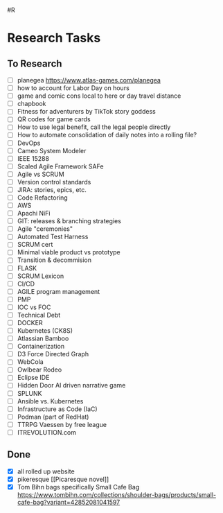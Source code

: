 #R
# Research Tasks
## To Research
- [ ] planegea https://www.atlas-games.com/planegea
- [ ] how to account for Labor Day on hours
- [ ] game and comic cons local to here or day travel distance
- [ ] chapbook
- [ ] Fitness for adventurers by TikTok story goddess
- [ ] QR codes for game cards
- [ ] How to use legal benefit, call the legal people directly
- [ ] How to automate consolidation of daily notes into a rolling file?
- [ ] DevOps
- [ ] Cameo System Modeler
- [ ] IEEE 15288
- [ ] Scaled Agile Framework SAFe
- [ ] Agile vs SCRUM
- [ ] Version control standards
- [ ] JIRA: stories, epics, etc.
- [ ] Code Refactoring
- [ ] AWS
- [ ] Apachi NiFi
- [ ] GIT: releases & branching strategies
- [ ] Agile "ceremonies"
- [ ] Automated Test Harness
- [ ] SCRUM cert
- [ ] Minimal viable product vs prototype
- [ ] Transition & decommision
- [ ] FLASK
- [ ] SCRUM Lexicon
- [ ] CI/CD
- [ ] AGILE program management
- [ ] PMP
- [ ] IOC vs FOC
- [ ] Technical Debt
- [ ] DOCKER
- [ ] Kubernetes (CK8S)
- [ ] Atlassian Bamboo
- [ ] Containerization
- [ ] D3 Force Directed Graph
- [ ] WebCola
- [ ] Owlbear Rodeo
- [ ] Eclipse IDE
- [ ] Hidden Door AI driven narrative game
- [ ] SPLUNK
- [ ] Ansible vs. Kubernetes
- [ ] Infrastructure as Code (IaC)
- [ ] Podman (part of RedHat)
- [ ] TTRPG Vaessen by free league
- [ ] ITREVOLUTION.com

## Done
- [x] all rolled up website
- [x] pikeresque [[Picaresque novel]]
- [x] Tom Bihn bags specifically Small Cafe Bag https://www.tombihn.com/collections/shoulder-bags/products/small-cafe-bag?variant=42852081041597
